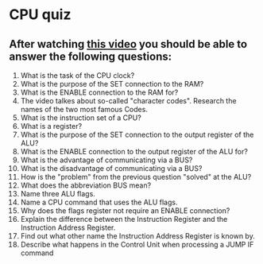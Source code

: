 # CPU quiz

## After watching [this video]() you should be able to answer the following questions:

1. What is the task of the CPU clock?
1. What is the purpose of the SET connection to the RAM?
2. What is the ENABLE connection to the RAM for?
3. The video talkes about so-called "character codes". Research the names of the two most famous Codes.
5. What is the instruction set of a CPU?
6. What is a register?
7. What is the purpose of the SET connection to the output register of the ALU?
8. What is the ENABLE connection to the output register of the ALU for?
9. What is the advantage of communicating via a BUS?
10. What is the disadvantage of communicating via a BUS?
11. How is the "problem" from the previous question "solved" at the ALU?
12. What does the abbreviation BUS mean?
13. Name three ALU flags.
14. Name a CPU command that uses the ALU flags.
15. Why does the flags register not require an ENABLE connection?
16. Explain the difference between the Instruction Register and the Instruction Address Register.
17. Find out what other name the Instruction Address Register is known by.
18. Describe what happens in the Control Unit when processing a JUMP IF command


